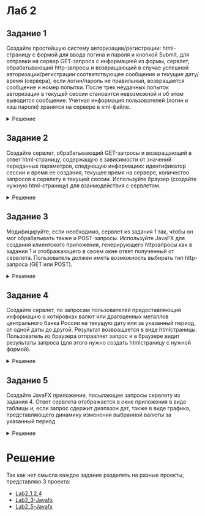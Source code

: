 # Лаб 2

## Задание 1

Создайте простейшую систему авторизации/регистрации:
html-страницу с формой для ввода логина и пароля и кнопкой Submit,
для отправки на сервер GET-запроса с информацией из формы,
сервлет, обрабатывающий http-запросы и возвращающий в случае
успешной авторизации/регистрации соответствующее сообщение и
текущие дату/время (сервера), если логин/пароль не правильный,
возвращается сообщение и номер попытки. После трех неудачных
попыток авторизация в текущей сессии становится невозможной и об этом выводится сообщение. 
Учетная информация пользователей (логин и хэш пароля) хранятся на сервере в xml-файле. 


<details>
  <summary>Решение</summary>

  
  
 </details>


## Задание 2

Создайте сервлет, обрабатывающий GET-запросы и
возвращающий в ответ html-страницу, содержащую в зависимости от
значений переданных параметров, следующую информацию:
идентификатор сессии и время ее создания, текущее время на сервере,
количество запросов к сервлету в текущей сессии. Используйте браузер
(создайте нужную html-страницу) для взаимодействия с сервлетом. 

<details>
  <summary>Решение</summary>

  
  
 </details>


## Задание 3

Модифицируйте, если необходимо, сервлет из задания 1
так, чтобы он мог обрабатывать также и POST-запросы. Используйте
JavaFX для создания клиентского приложения, генерирующего
httpзапросы как в задании 1 и отображающего в своем окне ответ
полученный от сервлета. Пользователь должен иметь возможность
выбирать тип http-запроса (GET или POST). 

<details>
  <summary>Решение</summary>

  
  
 </details>


## Задание 4

Создайте сервлет, по запросам пользователей
предоставляющий информацию о котировках валют или драгоценных
металлов центрального банка России на текущую дату или за указанный
период, от одной даты до другой. Результат возвращается в виде
htmlстраницы. Пользователь из браузера отправляет запрос и в
браузере видит результаты запроса (для этого нужно создать htmlстраницу с нужной формой). 

<details>
  <summary>Решение</summary>

  
  
 </details>


 ## Задание 5

Создайте JavaFX приложение, посылающее запросы
сервлету из задания 4. Ответ сервлета отображается в окне приложения 
в виде таблицы и, если запрос сдержит диапазон дат, также в виде
графика, представляющего динамику изменения выбранной валюты за
указанный период

<details>
  <summary>Решение</summary>

  
  
 </details>


 # Решение

Так как нет смысла каждое задание разделять на разные проекты, представляю 3 проекта:
* [Lab2_1,2,4]()
* [Lab2_3-Javafx]()
* [Lab2_5-Javafx]()
